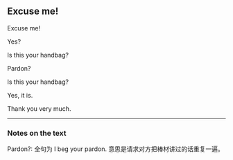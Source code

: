 ## Excuse me!

Excuse me!

Yes?

Is this your handbag?

Pardon?

Is this your handbag?

Yes, it is.

Thank you very much.

---

### Notes on the text

Pardon?: 全句为 I beg your pardon. 意思是请求对方把棒材讲过的话重复一遍。